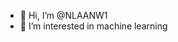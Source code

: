 - 👋 Hi, I’m @NLAANW1
- 👀 I’m interested in machine learning 


<!---
NLAANW1/NLAANW1 is a ✨ special ✨ repository because its `README.md` (this file) appears on your GitHub profile.
You can click the Preview link to take a look at your changes.
--->
